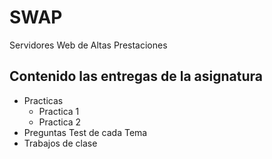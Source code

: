 # SWAP
Servidores Web de Altas Prestaciones

## Contenido las entregas de la asignatura

- Practicas
    + Practica 1
    + Practica 2
- Preguntas Test de cada Tema
- Trabajos de clase